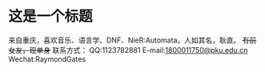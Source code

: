 # 这是一个标题
来自重庆，喜欢音乐、语言学、DNF、NieR:Automata。人如其名，耿直。
~~有前女友，现单身~~
联系方式：
QQ:1123782881 E-mail:1800011750@pku.edu.cn Wechat:RaymondGates
